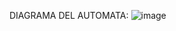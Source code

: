 DIAGRAMA DEL AUTOMATA:
![image](https://github.com/OscarMoscar198/Automata/assets/109644116/ebd07e26-b06f-4e8d-a02d-e43197f3f284)
